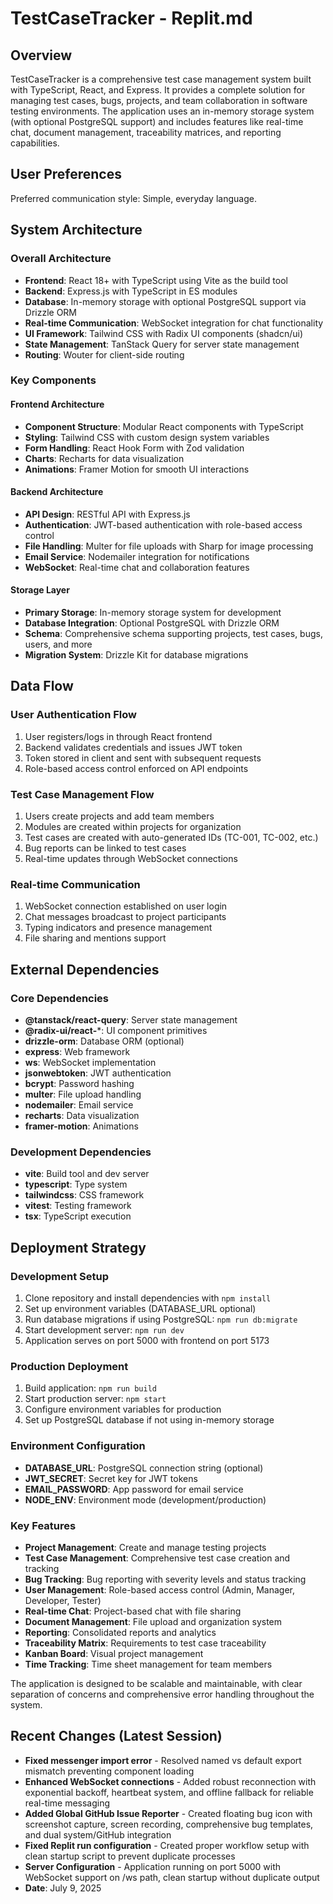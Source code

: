 # TestCaseTracker - Replit.md

## Overview

TestCaseTracker is a comprehensive test case management system built with TypeScript, React, and Express. It provides a complete solution for managing test cases, bugs, projects, and team collaboration in software testing environments. The application uses an in-memory storage system (with optional PostgreSQL support) and includes features like real-time chat, document management, traceability matrices, and reporting capabilities.

## User Preferences

Preferred communication style: Simple, everyday language.

## System Architecture

### Overall Architecture
- **Frontend**: React 18+ with TypeScript using Vite as the build tool
- **Backend**: Express.js with TypeScript in ES modules
- **Database**: In-memory storage with optional PostgreSQL support via Drizzle ORM
- **Real-time Communication**: WebSocket integration for chat functionality
- **UI Framework**: Tailwind CSS with Radix UI components (shadcn/ui)
- **State Management**: TanStack Query for server state management
- **Routing**: Wouter for client-side routing

### Key Components

#### Frontend Architecture
- **Component Structure**: Modular React components with TypeScript
- **Styling**: Tailwind CSS with custom design system variables
- **Form Handling**: React Hook Form with Zod validation
- **Charts**: Recharts for data visualization
- **Animations**: Framer Motion for smooth UI interactions

#### Backend Architecture
- **API Design**: RESTful API with Express.js
- **Authentication**: JWT-based authentication with role-based access control
- **File Handling**: Multer for file uploads with Sharp for image processing
- **Email Service**: Nodemailer integration for notifications
- **WebSocket**: Real-time chat and collaboration features

#### Storage Layer
- **Primary Storage**: In-memory storage system for development
- **Database Integration**: Optional PostgreSQL with Drizzle ORM
- **Schema**: Comprehensive schema supporting projects, test cases, bugs, users, and more
- **Migration System**: Drizzle Kit for database migrations

## Data Flow

### User Authentication Flow
1. User registers/logs in through React frontend
2. Backend validates credentials and issues JWT token
3. Token stored in client and sent with subsequent requests
4. Role-based access control enforced on API endpoints

### Test Case Management Flow
1. Users create projects and add team members
2. Modules are created within projects for organization
3. Test cases are created with auto-generated IDs (TC-001, TC-002, etc.)
4. Bug reports can be linked to test cases
5. Real-time updates through WebSocket connections

### Real-time Communication
1. WebSocket connection established on user login
2. Chat messages broadcast to project participants
3. Typing indicators and presence management
4. File sharing and mentions support

## External Dependencies

### Core Dependencies
- **@tanstack/react-query**: Server state management
- **@radix-ui/react-***: UI component primitives
- **drizzle-orm**: Database ORM (optional)
- **express**: Web framework
- **ws**: WebSocket implementation
- **jsonwebtoken**: JWT authentication
- **bcrypt**: Password hashing
- **multer**: File upload handling
- **nodemailer**: Email service
- **recharts**: Data visualization
- **framer-motion**: Animations

### Development Dependencies
- **vite**: Build tool and dev server
- **typescript**: Type system
- **tailwindcss**: CSS framework
- **vitest**: Testing framework
- **tsx**: TypeScript execution

## Deployment Strategy

### Development Setup
1. Clone repository and install dependencies with `npm install`
2. Set up environment variables (DATABASE_URL optional)
3. Run database migrations if using PostgreSQL: `npm run db:migrate`
4. Start development server: `npm run dev`
5. Application serves on port 5000 with frontend on port 5173

### Production Deployment
1. Build application: `npm run build`
2. Start production server: `npm start`
3. Configure environment variables for production
4. Set up PostgreSQL database if not using in-memory storage

### Environment Configuration
- **DATABASE_URL**: PostgreSQL connection string (optional)
- **JWT_SECRET**: Secret key for JWT tokens
- **EMAIL_PASSWORD**: App password for email service
- **NODE_ENV**: Environment mode (development/production)

### Key Features
- **Project Management**: Create and manage testing projects
- **Test Case Management**: Comprehensive test case creation and tracking
- **Bug Tracking**: Bug reporting with severity levels and status tracking
- **User Management**: Role-based access control (Admin, Manager, Developer, Tester)
- **Real-time Chat**: Project-based chat with file sharing
- **Document Management**: File upload and organization system
- **Reporting**: Consolidated reports and analytics
- **Traceability Matrix**: Requirements to test case traceability
- **Kanban Board**: Visual project management
- **Time Tracking**: Time sheet management for team members

The application is designed to be scalable and maintainable, with clear separation of concerns and comprehensive error handling throughout the system.

## Recent Changes (Latest Session)
- **Fixed messenger import error** - Resolved named vs default export mismatch preventing component loading
- **Enhanced WebSocket connections** - Added robust reconnection with exponential backoff, heartbeat system, and offline fallback for reliable real-time messaging
- **Added Global GitHub Issue Reporter** - Created floating bug icon with screenshot capture, screen recording, comprehensive bug templates, and dual system/GitHub integration
- **Fixed Replit run configuration** - Created proper workflow setup with clean startup script to prevent duplicate processes
- **Server Configuration** - Application running on port 5000 with WebSocket support on /ws path, clean startup without duplicate output
- **Date**: July 9, 2025